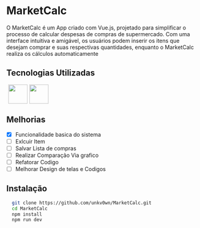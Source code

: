 
# MarketCalc

O MarketCalc é um App criado com Vue.js, projetado para simplificar o processo de calcular despesas de compras de supermercado. Com uma interface intuitiva e amigável, os usuários podem inserir os itens que desejam comprar e suas respectivas quantidades, enquanto o MarketCalc realiza os cálculos automaticamente

## Tecnologias Utilizadas
<div class="Imagen-logo">
 <p></p>
 <img width=50px  src="https://cdn.jsdelivr.net/gh/devicons/devicon@latest/icons/vuejs/vuejs-original-wordmark.svg" />

<img width=50px src="https://cdn.jsdelivr.net/gh/devicons/devicon@latest/icons/javascript/javascript-original.svg" />
</div>

<style>
.Imagen-logo {
    display: flex;
    gap: 5px
}
</style>
## Melhorias

- [x]  Funcionalidade basica do sistema 
- [ ]  Exlcuir Item
- [ ]  Salvar Lista de compras
- [ ]  Realizar Comparação Via grafico 
- [ ]  Refatorar Codigo
- [ ]  Melhorar Design de telas e  Codigos
## Instalação

```bash
  git clone https://github.com/unkv0wn/MarketCalc.git
  cd MarketCalc
  npm install
  npm run dev
```